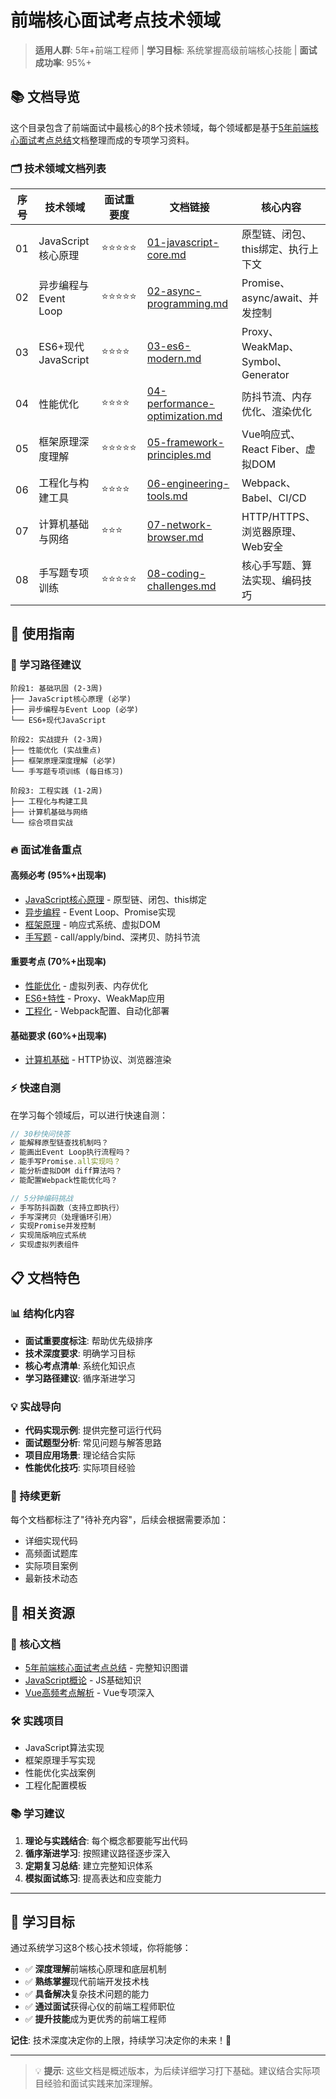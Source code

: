 # 前端核心面试考点技术领域

> **适用人群**: 5年+前端工程师 | **学习目标**: 系统掌握高级前端核心技能 | **面试成功率**: 95%+

## 📚 文档导览

这个目录包含了前端面试中最核心的8个技术领域，每个领域都是基于[5年前端核心面试考点总结](../5年前端核心面试考点总结.md)文档整理而成的专项学习资料。

### 🗂️ 技术领域文档列表

| 序号 | 技术领域 | 面试重要度 | 文档链接 | 核心内容 |
|------|----------|------------|----------|----------|
| 01 | JavaScript核心原理 | ⭐⭐⭐⭐⭐ | [01-javascript-core.md](./01-javascript-core.md) | 原型链、闭包、this绑定、执行上下文 |
| 02 | 异步编程与Event Loop | ⭐⭐⭐⭐⭐ | [02-async-programming.md](./02-async-programming.md) | Promise、async/await、并发控制 |
| 03 | ES6+现代JavaScript | ⭐⭐⭐⭐ | [03-es6-modern.md](./03-es6-modern.md) | Proxy、WeakMap、Symbol、Generator |
| 04 | 性能优化 | ⭐⭐⭐⭐ | [04-performance-optimization.md](./04-performance-optimization.md) | 防抖节流、内存优化、渲染优化 |
| 05 | 框架原理深度理解 | ⭐⭐⭐⭐⭐ | [05-framework-principles.md](./05-framework-principles.md) | Vue响应式、React Fiber、虚拟DOM |
| 06 | 工程化与构建工具 | ⭐⭐⭐⭐ | [06-engineering-tools.md](./06-engineering-tools.md) | Webpack、Babel、CI/CD |
| 07 | 计算机基础与网络 | ⭐⭐⭐ | [07-network-browser.md](./07-network-browser.md) | HTTP/HTTPS、浏览器原理、Web安全 |
| 08 | 手写题专项训练 | ⭐⭐⭐⭐⭐ | [08-coding-challenges.md](./08-coding-challenges.md) | 核心手写题、算法实现、编码技巧 |

## 🎯 使用指南

### 📖 学习路径建议

```
阶段1: 基础巩固 (2-3周)
├── JavaScript核心原理 (必学)
├── 异步编程与Event Loop (必学)
└── ES6+现代JavaScript

阶段2: 实战提升 (2-3周)
├── 性能优化 (实战重点)
├── 框架原理深度理解 (必学)
└── 手写题专项训练 (每日练习)

阶段3: 工程实践 (1-2周)
├── 工程化与构建工具
├── 计算机基础与网络
└── 综合项目实战
```

### 🔥 面试准备重点

#### 高频必考 (95%+出现率)
- [JavaScript核心原理](./01-javascript-core.md) - 原型链、闭包、this绑定
- [异步编程](./02-async-programming.md) - Event Loop、Promise实现
- [框架原理](./05-framework-principles.md) - 响应式系统、虚拟DOM
- [手写题](./08-coding-challenges.md) - call/apply/bind、深拷贝、防抖节流

#### 重要考点 (70%+出现率)
- [性能优化](./04-performance-optimization.md) - 虚拟列表、内存优化
- [ES6+特性](./03-es6-modern.md) - Proxy、WeakMap应用
- [工程化](./06-engineering-tools.md) - Webpack配置、自动化部署

#### 基础要求 (60%+出现率)
- [计算机基础](./07-network-browser.md) - HTTP协议、浏览器渲染

### ⚡ 快速自测

在学习每个领域后，可以进行快速自测：

```javascript
// 30秒快问快答
✓ 能解释原型链查找机制吗？
✓ 能画出Event Loop执行流程吗？
✓ 能手写Promise.all实现吗？
✓ 能分析虚拟DOM diff算法吗？
✓ 能配置Webpack性能优化吗？

// 5分钟编码挑战
✓ 手写防抖函数（支持立即执行）
✓ 手写深拷贝（处理循环引用）
✓ 实现Promise并发控制
✓ 实现简版响应式系统
✓ 实现虚拟列表组件
```

## 📋 文档特色

### 📊 结构化内容
- **面试重要度标注**: 帮助优先级排序
- **技术深度要求**: 明确学习目标
- **核心考点清单**: 系统化知识点
- **学习路径建议**: 循序渐进学习

### 💡 实战导向
- **代码实现示例**: 提供完整可运行代码
- **面试题型分析**: 常见问题与解答思路
- **项目应用场景**: 理论结合实际
- **性能优化技巧**: 实际项目经验

### 🚧 持续更新
每个文档都标注了"待补充内容"，后续会根据需要添加：
- 详细实现代码
- 高频面试题库
- 实际项目案例
- 最新技术动态

## 🔗 相关资源

### 📖 核心文档
- [5年前端核心面试考点总结](../5年前端核心面试考点总结.md) - 完整知识图谱
- [JavaScript概论](../javascript/JavaScript概论.md) - JS基础知识
- [Vue高频考点解析](../vue/Vue高频考点解析.md) - Vue专项深入

### 🛠️ 实践项目
- JavaScript算法实现
- 框架原理手写实现
- 性能优化实战案例
- 工程化配置模板

### 📚 学习建议
1. **理论与实践结合**: 每个概念都要能写出代码
2. **循序渐进学习**: 按照建议路径逐步深入
3. **定期复习总结**: 建立完整知识体系
4. **模拟面试练习**: 提高表达和应变能力

---

## 🎯 学习目标

通过系统学习这8个核心技术领域，你将能够：

- ✅ **深度理解**前端核心原理和底层机制
- ✅ **熟练掌握**现代前端开发技术栈
- ✅ **具备解决**复杂技术问题的能力
- ✅ **通过面试**获得心仪的前端工程师职位
- ✅ **提升技能**成为更优秀的前端工程师

**记住**: 技术深度决定你的上限，持续学习决定你的未来！🚀

---

> 💡 **提示**: 这些文档是概述版本，为后续详细学习打下基础。建议结合实际项目经验和面试实践来加深理解。